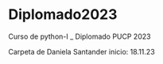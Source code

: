 # Diplomado2023
Curso de python-I _ Diplomado PUCP 2023

Carpeta de Daniela Santander
inicio: 18.11.23
